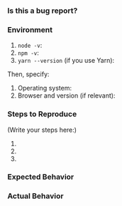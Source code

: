 ### Is this a bug report?


### Environment

1. `node -v`:
2. `npm -v`:
3. `yarn --version` (if you use Yarn):

Then, specify:

1. Operating system:
2. Browser and version (if relevant):


### Steps to Reproduce

(Write your steps here:)

1.
2.
3.


### Expected Behavior


### Actual Behavior
